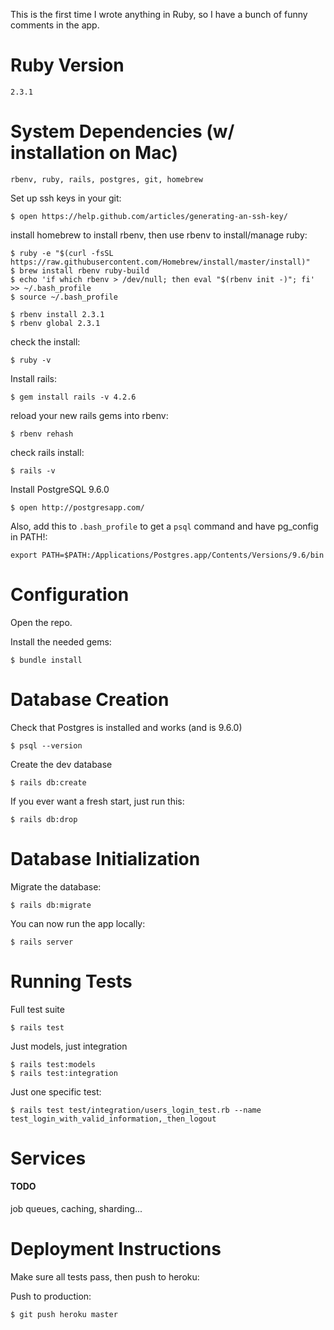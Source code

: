 This is the first time I wrote anything in Ruby, so I have a bunch of funny comments in the app.

# Ruby Version
`2.3.1`

# System Dependencies (w/ installation on Mac)
`rbenv, ruby, rails, postgres, git, homebrew`

Set up ssh keys in your git:
```
$ open https://help.github.com/articles/generating-an-ssh-key/
```

install homebrew to install rbenv, then use rbenv to install/manage ruby:
```
$ ruby -e "$(curl -fsSL https://raw.githubusercontent.com/Homebrew/install/master/install)"
$ brew install rbenv ruby-build
$ echo 'if which rbenv > /dev/null; then eval "$(rbenv init -)"; fi' >> ~/.bash_profile
$ source ~/.bash_profile

$ rbenv install 2.3.1
$ rbenv global 2.3.1
```

check the install:
```
$ ruby -v
```

Install rails:
```
$ gem install rails -v 4.2.6
```

reload your new rails gems into rbenv:
```
$ rbenv rehash
```

check rails install:
```
$ rails -v
```

Install PostgreSQL 9.6.0
```
$ open http://postgresapp.com/
```

Also, add this to `.bash_profile` to get a `psql` command and have pg_config in PATH!:
```
export PATH=$PATH:/Applications/Postgres.app/Contents/Versions/9.6/bin
```

# Configuration

Open the repo.

Install the needed gems:
```
$ bundle install
```

# Database Creation

Check that Postgres is installed and works (and is 9.6.0)
```
$ psql --version
```

Create the dev database
```
$ rails db:create
```

If you ever want a fresh start, just run this:
```
$ rails db:drop
```

# Database Initialization
Migrate the database:
```
$ rails db:migrate
```

You can now run the app locally:
```
$ rails server
```

# Running Tests
Full test suite
```
$ rails test
```

Just models, just integration
```
$ rails test:models
$ rails test:integration
```

Just one specific test:
```
$ rails test test/integration/users_login_test.rb --name test_login_with_valid_information,_then_logout
```

# Services

#### TODO
job queues, caching, sharding...

# Deployment Instructions

Make sure all tests pass, then push to heroku:

Push to production:
```
$ git push heroku master
```
